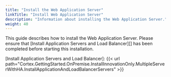 ```yaml
---
title: "Install the Web Application Server"
linkTitle: "Install Web Application Server"
description: "Information about installing the Web Application Server."
weight: 40
---
```


This guide describes how to install the Web Application Server. Please ensure that [Install Application Servers and Load Balancer][] has been completed before starting this installation.

[Install Application Servers and Load Balancer]: {{< url path="Cortex.GettingStarted.OnPremise.InstallInnovationOnly.MultipleServerWithHA.InstallApplicationAndLoadBalancerServers" >}}
